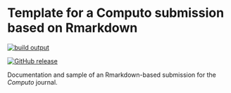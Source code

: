 # Template for a Computo submission based on Rmarkdown

[![build output](https://github.com/computorg/template-computo-Rmarkdown/workflows/computorbuild/badge.svg)](https://computorg.github.io/template-computo-Rmarkdown/)
<!--[![Binder](https://binder.pangeo.io/badge_logo.svg)](https://mybinder.org/v2/gh/computorg/template-computo-Rmarkdown/main?urlpath=rstudio)-->
[![GitHub release](https://img.shields.io/github/v/release/computorg/template-computo-Rmarkdown.svg)](https://github.com/computorg/template-computo-Rmarkdown/releases/)

Documentation and sample of an Rmarkdown-based submission for the _Computo_ journal. 


